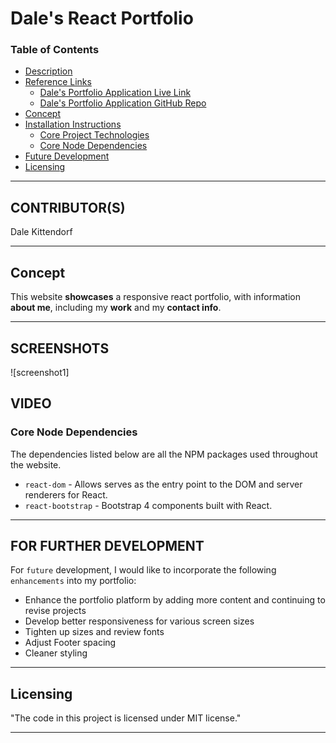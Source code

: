 # Dale's React Portfolio

### Table of Contents

- [Description](#description)
- [Reference Links](#reference-links)
  - [Dale's Portfolio Application Live Link](https://drkittendorf.github.io/portfolio/)
  - [Dale's Portfolio Application GitHub Repo](https://github.com/drkittendorf/portfolio)
- [Concept](#concept)
- [Installation Instructions](#installation-instructions)
  - [Core Project Technologies](#core-project-technologies)
  - [Core Node Dependencies](#core-node-depencencies)
- [Future Development](#future-development)
- [Licensing](#licensing)

---
## CONTRIBUTOR(S)
Dale Kittendorf

---

## Concept

This website **showcases** a responsive react portfolio, with information **about me**, including my **work** and my **contact info**.

---

## SCREENSHOTS
  ![screenshot1] 

## VIDEO

### Core Node Dependencies

The dependencies listed below are all the NPM packages used throughout the website.

- `react-dom` - Allows serves as the entry point to the DOM and server renderers for React.
- `react-bootstrap` - Bootstrap 4 components built with React.


---

## FOR FURTHER DEVELOPMENT

For `future` development, I would like to incorporate the following `enhancements` into my portfolio:

- Enhance the portfolio platform by adding more content and continuing to revise projects
- Develop better responsiveness for various screen sizes
- Tighten up sizes and review fonts
- Adjust Footer spacing
- Cleaner styling

---


## Licensing

"The code in this project is licensed under MIT license."

---